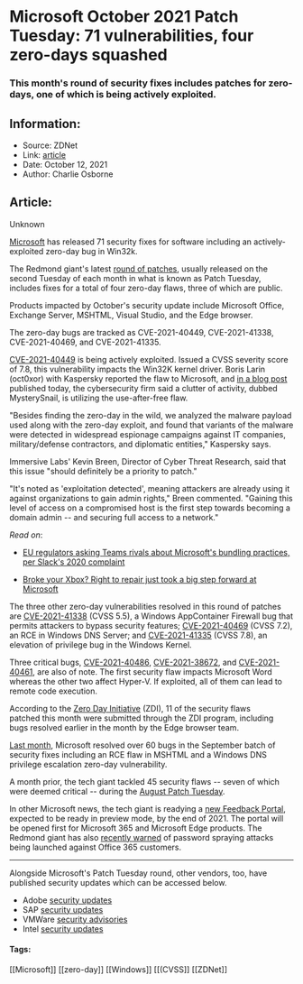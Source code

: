 # Microsoft October 2021 Patch Tuesday: 71 vulnerabilities, four zero-days squashed
### This month's round of security fixes includes patches for zero-days, one of which is being actively exploited.

## Information:
+ Source: ZDNet
+ Link: [article](https://www.zdnet.com/article/microsoft-october-2021-patch-tuesday-71-vulnerabilities-four-zero-days-squashed/)
+ Date: October 12, 2021
+ Author: Charlie Osborne


## Article:
Unknown


[Microsoft](https://www.zdnet.com/topic/microsoft/) has released 71 security fixes for software including an actively-exploited zero-day bug in Win32k. 

The Redmond giant's latest [round of patches](https://msrc.microsoft.com/update-guide/en-us), usually released on the second Tuesday of each month in what is known as Patch Tuesday, includes fixes for a total of four zero-day flaws, three of which are public.

Products impacted by October's security update include Microsoft Office, Exchange Server, MSHTML, Visual Studio, and the Edge browser. 

The zero-day bugs are tracked as CVE-2021-40449, CVE-2021-41338, CVE-2021-40469, and CVE-2021-41335.   

[CVE-2021-40449](https://msrc.microsoft.com/update-guide/vulnerability/CVE-2021-40449) is being actively exploited. Issued a CVSS severity score of 7.8, this vulnerability impacts the Win32K kernel driver. Boris Larin (oct0xor) with Kaspersky reported the flaw to Microsoft, and [in a blog post](https://securelist.com/mysterysnail-attacks-with-windows-zero-day/104509/) published today, the cybersecurity firm said a clutter of activity, dubbed MysterySnail, is utilizing the use-after-free flaw.

"Besides finding the zero-day in the wild, we analyzed the malware payload used along with the zero-day exploit, and found that variants of the malware were detected in widespread espionage campaigns against IT companies, military/defense contractors, and diplomatic entities," Kaspersky says.

Immersive Labs' Kevin Breen, Director of Cyber Threat Research, said that this issue "should definitely be a priority to patch." 






"It's noted as 'exploitation detected', meaning attackers are already using it against organizations to gain admin rights," Breen commented. "Gaining this level of access on a compromised host is the first step towards becoming a domain admin -- and securing full access to a network."

*Read on*: 

* [EU regulators asking Teams rivals about Microsoft's bundling practices, per Slack's 2020 complaint](https://www.zdnet.com/article/eu-regulators-said-to-be-askingteams-rivals-about-microsofts-bundling-practices-per-slacks-2020-complaint/)  

* [Broke your Xbox? Right to repair just took a big step forward at Microsoft](https://www.zdnet.com/article/right-to-repair-microsoft-meets-shareholder-demands/)  


The three other zero-day vulnerabilities resolved in this round of patches are [CVE-2021-41338](https://msrc.microsoft.com/update-guide/vulnerability/CVE-2021-41338) (CVSS 5.5), a Windows AppContainer Firewall bug that permits attackers to bypass security features; [CVE-2021-40469](https://msrc.microsoft.com/update-guide/vulnerability/CVE-2021-40469) (CVSS 7.2), an RCE in Windows DNS Server; and [CVE-2021-41335](https://msrc.microsoft.com/update-guide/vulnerability/CVE-2021-41335) (CVSS 7.8), an elevation of privilege bug in the Windows Kernel. 

Three critical bugs, [CVE-2021-40486](https://msrc.microsoft.com/update-guide/vulnerability/CVE-2021-40486), [CVE-2021-38672](https://msrc.microsoft.com/update-guide/vulnerability/CVE-2021-38672), and [CVE-2021-40461](https://msrc.microsoft.com/update-guide/vulnerability/CVE-2021-40461), are also of note. The first security flaw impacts Microsoft Word whereas the other two affect Hyper-V. If exploited, all of them can lead to remote code execution.

According to the [Zero Day Initiative](https://www.zerodayinitiative.com/blog) (ZDI), 11 of the security flaws patched this month were submitted through the ZDI program, including bugs resolved earlier in the month by the Edge browser team.

[Last month](https://www.zdnet.com/article/microsoft-september-2021-patch-tuesday-remote-code-execution-flaws-in-mshtml-open-management-fixed/), Microsoft resolved over 60 bugs in the September batch of security fixes including an RCE flaw in MSHTML and a Windows DNS privilege escalation zero-day vulnerability. 

A month prior, the tech giant tackled 45 security flaws -- seven of which were deemed critical -- during the [August Patch Tuesday](https://www.zdnet.com/article/microsofts-august-2021-patch-tuesday-45-flaws-fixed-seven-critical-including-print-spooler-vulnerability/).

In other Microsoft news, the tech giant is readying a [new Feedback Portal](https://www.zdnet.com/article/microsoft-readies-new-feedback-portal-preview-for-end-of-2021/), expected to be ready in preview mode, by the end of 2021. The portal will be opened first for Microsoft 365 and Microsoft Edge products. The Redmond giant has also [recently warned](https://www.zdnet.com/article/microsoft-warns-over-password-attacks-against-250-office-365-customers/) of password spraying attacks being launched against Office 365 customers. 



---

Alongside Microsoft's Patch Tuesday round, other vendors, too, have published security updates which can be accessed below.

* Adobe [security updates](https://helpx.adobe.com/security.html)
* SAP [security updates](https://wiki.scn.sap.com/wiki/display/PSR/The+Official+SAP+Product+Security+Response+Space)
* VMWare [security advisories](https://www.vmware.com/security/advisories.html)
* Intel [security updates](https://www.intel.com/content/www/us/en/security-center/default.html)





#### Tags:
[[Microsoft]] [[zero-day]] [[Windows]] [[(CVSS]] [[ZDNet]]
